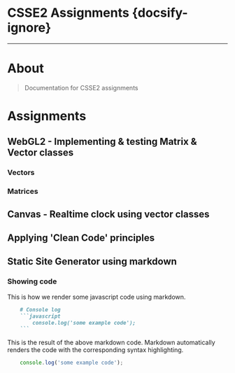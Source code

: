 # **CSSE2 Assignments** {docsify-ignore}
___

# About

> Documentation for CSSE2 assignments

# Assignments
## WebGL2 - Implementing & testing Matrix & Vector classes

### Vectors


### Matrices

## Canvas - Realtime clock using vector classes

## Applying 'Clean Code' principles

## Static Site Generator using markdown

### Showing code

This is how we render some javascript code using markdown.
````markdown
    # Console log
    ```javascript
        console.log('some example code');
    ```
````
This is the result of the above markdown code. Markdown automatically renders the code with the corresponding syntax highlighting.
```javascript
    console.log('some example code');
```
